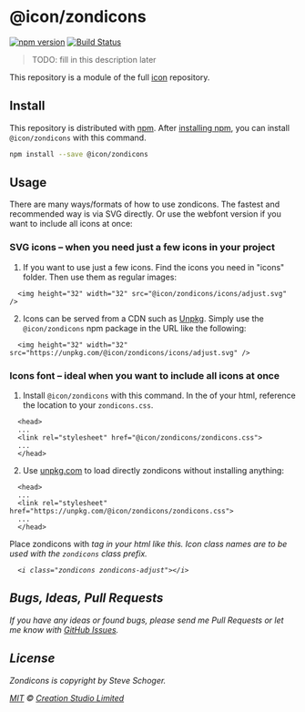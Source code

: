 # @icon/zondicons

[![npm version](https://img.shields.io/npm/v/@icon/zondicons.svg)](https://www.npmjs.org/package/@icon/zondicons)
[![Build Status](https://travis-ci.org/icon/icon.svg?branch=master)](https://travis-ci.org/icon/icon)

> TODO: fill in this description later

This repository is a module of the full [icon][icon] repository.

## Install

This repository is distributed with [npm]. After [installing npm][install-npm], you can install `@icon/zondicons` with this command.

```bash
npm install --save @icon/zondicons
```

## Usage

There are many ways/formats of how to use zondicons. The fastest and recommended way is via SVG directly. Or use the webfont version if you want to include all icons at once:

### SVG icons – when you need just a few icons in your project

  1. If you want to use just a few icons. Find the icons you need in "icons" folder. Then use them as regular images:

```
  <img height="32" width="32" src="@icon/zondicons/icons/adjust.svg" />
```

  2. Icons can be served from a CDN such as [Unpkg][Unpkg]. Simply use the `@icon/zondicons` npm package in the URL like the following:

```
  <img height="32" width="32" src="https://unpkg.com/@icon/zondicons/icons/adjust.svg" />
```

### Icons font – ideal when you want to include all icons at once

  1. Install `@icon/zondicons` with this command. In the <head> of your html, reference the location to your `zondicons.css`.

```
  <head>
  ...
  <link rel="stylesheet" href="@icon/zondicons/zondicons.css">
  ...
  </head>
```

  2. Use [unpkg.com][Unpkg] to load directly zondicons without installing anything:

```
  <head>
  ...
  <link rel="stylesheet" href="https://unpkg.com/@icon/zondicons/zondicons.css">
  ...
  </head>
```

  Place zondicons with <i> tag in your html like this. Icon class names are to be used with the `zondicons` class prefix.

```
  <i class="zondicons zondicons-adjust"></i>
```


## Bugs, Ideas, Pull Requests

If you have any ideas or found bugs, please send me Pull Requests or let me know with [GitHub Issues][github issues].

## License

Zondicons is copyright by Steve Schoger.

[MIT](./LICENSE) &copy; [Creation Studio Limited](https://creationstudio.com/)

[icon]: https://github.com/icon/icon
[docs]: http://icon.github.io/
[npm]: https://www.npmjs.com/
[install-npm]: https://docs.npmjs.com/getting-started/installing-node
[sass]: http://sass-lang.com/
[github issues]: https://github.com/thecreation/icons/issues
[Unpkg]: https://unpkg.com